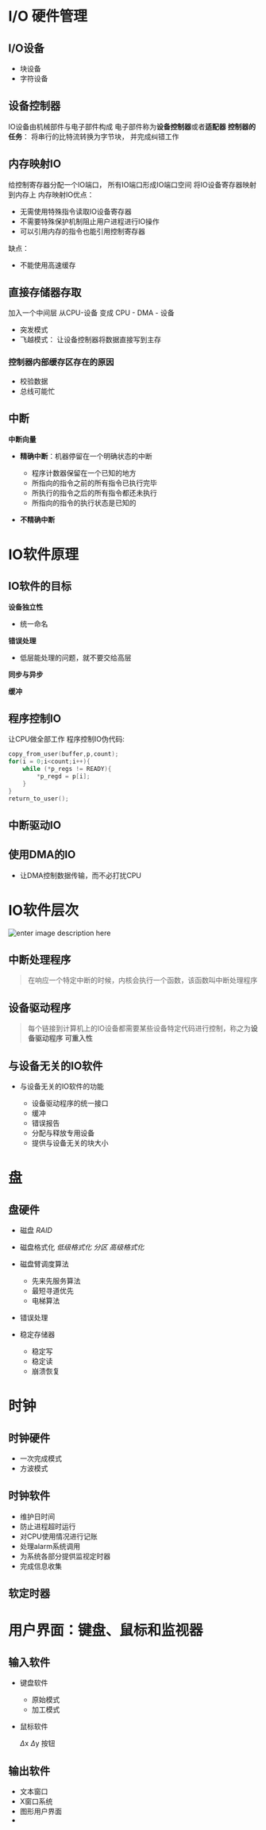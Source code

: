 # I/O 硬件管理

## I/O设备

- 块设备
- 字符设备

## 设备控制器

IO设备由机械部件与电子部件构成 电子部件称为**设备控制器**或者**适配器** **控制器的任务**： 将串行的比特流转换为字节块， 并完成纠错工作

## 内存映射IO

给控制寄存器分配一个IO端口， 所有IO端口形成IO端口空间 将IO设备寄存器映射到内存上 内存映射IO优点：

- 无需使用特殊指令读取IO设备寄存器
- 不需要特殊保护机制阻止用户进程进行IO操作
- 可以引用内存的指令也能引用控制寄存器

缺点：

- 不能使用高速缓存

## 直接存储器存取

加入一个中间层 从CPU-设备 变成 CPU - DMA - 设备

- 突发模式
- 飞越模式： 让设备控制器将数据直接写到主存

### 控制器内部缓存区存在的原因

- 校验数据
- 总线可能忙

## 中断

**中断向量**

- **精确中断**：机器停留在一个明确状态的中断

  - 程序计数器保留在一个已知的地方
  - 所指向的指令之前的所有指令已执行完毕
  - 所执行的指令之后的所有指令都还未执行
  - 所指向的指令的执行状态是已知的

- **不精确中断**

# IO软件原理

## IO软件的目标

**设备独立性**

- 统一命名

**错误处理**

- 低层能处理的问题，就不要交给高层

**同步与异步**

**缓冲**

## 程序控制IO

让CPU做全部工作 程序控制IO伪代码:

```c
copy_from_user(buffer,p,count);
for(i = 0;i<count;i++){
    while (*p_regs != READY){
        *p_regd = p[i];
    }
}
return_to_user();
```

## 中断驱动IO

## 使用DMA的IO

- 让DMA控制数据传输，而不必打扰CPU

# IO软件层次

![enter image description here](https://uploadfiles.nowcoder.com/images/20180405/1094234_1522893438700_DEFB4381F1BE723082750DFAD9616D8E)

## 中断处理程序

> 在响应一个特定中断的时候，内核会执行一个函数，该函数叫中断处理程序

## 设备驱动程序

> 每个链接到计算机上的IO设备都需要某些设备特定代码进行控制，称之为**设备驱动程序** **可重入性**

## 与设备无关的IO软件

- 与设备无关的IO软件的功能

  - 设备驱动程序的统一接口
  - 缓冲
  - 错误报告
  - 分配与释放专用设备
  - 提供与设备无关的块大小

# 盘

## 盘硬件

- 磁盘 _RAID_
- 磁盘格式化 _低级格式化 分区 高级格式化_
- 磁盘臂调度算法

  - 先来先服务算法
  - 最短寻道优先
  - 电梯算法

- 错误处理

- 稳定存储器

  - 稳定写
  - 稳定读
  - 崩溃恢复

# 时钟

## 时钟硬件

- 一次完成模式
- 方波模式

## 时钟软件

- 维护日时间
- 防止进程超时运行
- 对CPU使用情况进行记账
- 处理alarm系统调用
- 为系统各部分提供监视定时器
- 完成信息收集

## 软定时器

# 用户界面：键盘、鼠标和监视器

## 输入软件

- 键盘软件

  - 原始模式
  - 加工模式

- 鼠标软件

  $\Delta$x $\Delta$y 按钮

## 输出软件

- 文本窗口
- X窗口系统
- 图形用户界面
- 

